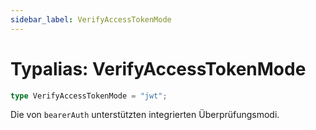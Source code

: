 ```yaml
---
sidebar_label: VerifyAccessTokenMode
---
```


# Typalias: VerifyAccessTokenMode

```ts
type VerifyAccessTokenMode = "jwt";
```

Die von `bearerAuth` unterstützten integrierten Überprüfungsmodi.